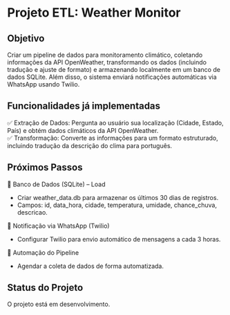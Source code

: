 # Projeto ETL: Weather Monitor

## Objetivo
Criar um pipeline de dados para monitoramento climático, coletando informações da API OpenWeather, transformando os dados (incluindo tradução e ajuste de formato) e armazenando localmente em um banco de dados SQLite. Além disso, o sistema enviará notificações automáticas via WhatsApp usando Twilio.

## Funcionalidades já implementadas
✅ Extração de Dados: Pergunta ao usuário sua localização (Cidade, Estado, País) e obtém dados climáticos da API OpenWeather.  
✅ Transformação: Converte as informações para um formato estruturado, incluindo tradução da descrição do clima para português.

## Próximos Passos
🔹 Banco de Dados (SQLite) – Load
- Criar weather_data.db para armazenar os últimos 30 dias de registros.
- Campos: id, data_hora, cidade, temperatura, umidade, chance_chuva, descricao.

🔹 Notificação via WhatsApp (Twilio)
- Configurar Twilio para envio automático de mensagens a cada 3 horas.

🔹 Automação do Pipeline
- Agendar a coleta de dados de forma automatizada.

## Status do Projeto
O projeto está em desenvolvimento.
